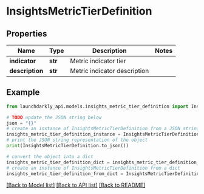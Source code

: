 # InsightsMetricTierDefinition


## Properties

Name | Type | Description | Notes
------------ | ------------- | ------------- | -------------
**indicator** | **str** | Metric indicator tier | 
**description** | **str** | Metric indicator description | 

## Example

```python
from launchdarkly_api.models.insights_metric_tier_definition import InsightsMetricTierDefinition

# TODO update the JSON string below
json = "{}"
# create an instance of InsightsMetricTierDefinition from a JSON string
insights_metric_tier_definition_instance = InsightsMetricTierDefinition.from_json(json)
# print the JSON string representation of the object
print(InsightsMetricTierDefinition.to_json())

# convert the object into a dict
insights_metric_tier_definition_dict = insights_metric_tier_definition_instance.to_dict()
# create an instance of InsightsMetricTierDefinition from a dict
insights_metric_tier_definition_from_dict = InsightsMetricTierDefinition.from_dict(insights_metric_tier_definition_dict)
```
[[Back to Model list]](../README.md#documentation-for-models) [[Back to API list]](../README.md#documentation-for-api-endpoints) [[Back to README]](../README.md)


